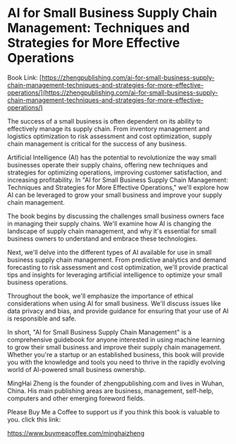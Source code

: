 # AI for Small Business Supply Chain Management: Techniques and Strategies for More Effective Operations

Book Link: [https://zhengpublishing.com/ai-for-small-business-supply-chain-management-techniques-and-strategies-for-more-effective-operations/](https://zhengpublishing.com/ai-for-small-business-supply-chain-management-techniques-and-strategies-for-more-effective-operations/)

The success of a small business is often dependent on its ability to effectively manage its supply chain. From inventory management and logistics optimization to risk assessment and cost optimization, supply chain management is critical for the success of any business.

Artificial Intelligence (AI) has the potential to revolutionize the way small businesses operate their supply chains, offering new techniques and strategies for optimizing operations, improving customer satisfaction, and increasing profitability. In "AI for Small Business Supply Chain Management: Techniques and Strategies for More Effective Operations," we'll explore how AI can be leveraged to grow your small business and improve your supply chain management.

The book begins by discussing the challenges small business owners face in managing their supply chains. We'll examine how AI is changing the landscape of supply chain management, and why it's essential for small business owners to understand and embrace these technologies.

Next, we'll delve into the different types of AI available for use in small business supply chain management. From predictive analytics and demand forecasting to risk assessment and cost optimization, we'll provide practical tips and insights for leveraging artificial intelligence to optimize your small business operations.

Throughout the book, we'll emphasize the importance of ethical considerations when using AI for small business. We'll discuss issues like data privacy and bias, and provide guidance for ensuring that your use of AI is responsible and safe.

In short, "AI for Small Business Supply Chain Management" is a comprehensive guidebook for anyone interested in using machine learning to grow their small business and improve their supply chain management. Whether you're a startup or an established business, this book will provide you with the knowledge and tools you need to thrive in the rapidly evolving world of AI-powered small business ownership.

MingHai Zheng is the founder of zhengpublishing.com and lives in Wuhan, China. His main publishing areas are business, management, self-help, computers and other emerging foreword fields.

Please Buy Me a Coffee to support us if you think this book is valuable to you. click this link:

https://www.buymeacoffee.com/minghaizheng
